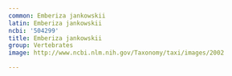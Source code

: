 ```yaml
---
common: Emberiza jankowskii
latin: Emberiza jankowskii
ncbi: '504299'
title: Emberiza jankowskii
group: Vertebrates
image: http://www.ncbi.nlm.nih.gov/Taxonomy/taxi/images/2002

---
```

